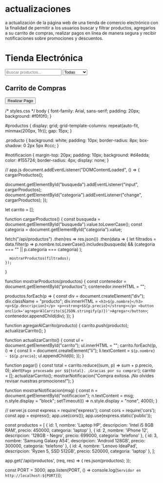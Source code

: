 # actualizaciones
a actualización de la página web de una tienda de comercio electrónico con la finalidad de permitir a los usuarios buscar y filtrar productos, agregarlos a su carrito de compras, realizar pagos en línea de manera segura y recibir notificaciones sobre promociones y descuentos.
<!-- index.html -->
<!DOCTYPE html>
<html lang="es">
<head>
  <meta charset="UTF-8" />
  <meta name="viewport" content="width=device-width, initial-scale=1.0"/>
  <title>Tienda Online</title>
  <link rel="stylesheet" href="styles.css" />
</head>
<body>
  <h1>Tienda Electrónica</h1>

  <input type="text" id="busqueda" placeholder="Buscar productos..." />
  <select id="categoria">
    <option value="">Todas</option>
    <option value="laptop">Laptops</option>
    <option value="telefono">Teléfonos</option>
  </select>

  <div id="productos"></div>

  <h2>Carrito de Compras</h2>
  <ul id="carrito"></ul>
  <button onclick="pagar()">Realizar Pago</button>

  <div id="notificacion"></div>

  <script src="app.js"></script>
</body>
</html>

/* styles.css */
body {
  font-family: Arial, sans-serif;
  padding: 20px;
  background: #f0f0f0;
}

#productos {
  display: grid;
  grid-template-columns: repeat(auto-fit, minmax(200px, 1fr));
  gap: 15px;
}

.producto {
  background: white;
  padding: 10px;
  border-radius: 8px;
  box-shadow: 0 2px 5px #ccc;
}

#notificacion {
  margin-top: 20px;
  padding: 10px;
  background: #d4edda;
  color: #155724;
  border-radius: 4px;
  display: none;
}

// app.js
document.addEventListener("DOMContentLoaded", () => {
  cargarProductos();

  document.getElementById("busqueda").addEventListener("input", cargarProductos);
  document.getElementById("categoria").addEventListener("change", cargarProductos);
});

let carrito = [];

function cargarProductos() {
  const busqueda = document.getElementById("busqueda").value.toLowerCase();
  const categoria = document.getElementById("categoria").value;

  fetch("/api/productos")
    .then(res => res.json())
    .then(data => {
      let filtrados = data.filter(p => 
        p.nombre.toLowerCase().includes(busqueda) &&
        (categoria === "" || p.categoria === categoria)
      );

      mostrarProductos(filtrados);
    });
}

function mostrarProductos(productos) {
  const contenedor = document.getElementById("productos");
  contenedor.innerHTML = "";

  productos.forEach(p => {
    const div = document.createElement("div");
    div.className = "producto";
    div.innerHTML = `
      <h3>${p.nombre}</h3>
      <p>${p.descripcion}</p>
      <p><strong>$${p.precio}</strong></p>
      <button onclick='agregarAlCarrito(${JSON.stringify(p)})'>Agregar</button>
    `;
    contenedor.appendChild(div);
  });
}

function agregarAlCarrito(producto) {
  carrito.push(producto);
  actualizarCarrito();
}

function actualizarCarrito() {
  const ul = document.getElementById("carrito");
  ul.innerHTML = "";
  carrito.forEach((p, i) => {
    const li = document.createElement("li");
    li.textContent = `${p.nombre} - $${p.precio}`;
    ul.appendChild(li);
  });
}

function pagar() {
  const total = carrito.reduce((sum, p) => sum + p.precio, 0);
  alert(`Pago procesado por $${total}. ¡Gracias por su compra!`);
  carrito = [];
  actualizarCarrito();
  mostrarNotificacion("Compra exitosa. ¡No olvides revisar nuestras promociones!");
}

function mostrarNotificacion(msg) {
  const n = document.getElementById("notificacion");
  n.textContent = msg;
  n.style.display = "block";
  setTimeout(() => n.style.display = "none", 4000);
}

// server.js
const express = require('express');
const cors = require('cors');
const app = express();
app.use(cors());
app.use(express.static('public'));

const productos = [
  { id: 1, nombre: 'Laptop HP', descripcion: 'Intel i5 8GB RAM', precio: 450000, categoria: 'laptop' },
  { id: 2, nombre: 'iPhone 12', descripcion: '128GB - Negro', precio: 699000, categoria: 'telefono' },
  { id: 3, nombre: 'Samsung Galaxy A54', descripcion: 'Android 128GB', precio: 300000, categoria: 'telefono' },
  { id: 4, nombre: 'Lenovo IdeaPad', descripcion: 'Ryzen 5, SSD 512GB', precio: 520000, categoria: 'laptop' },
];

app.get('/api/productos', (req, res) => {
  res.json(productos);
});

const PORT = 3000;
app.listen(PORT, () => console.log(`Servidor en http://localhost:${PORT}`));

